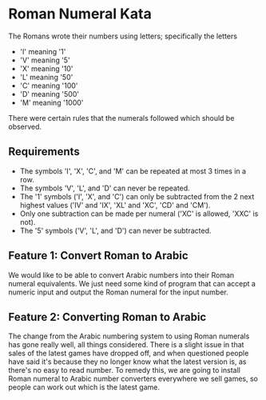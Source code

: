 # Roman Numeral Kata
The Romans wrote their numbers using letters; specifically the letters 
* 'I' meaning '1'
* 'V' meaning '5'
* 'X' meaning '10'
* 'L' meaning '50'
* 'C' meaning '100'
* 'D' meaning '500'
* 'M' meaning '1000'

There were certain rules that the numerals followed which should be observed.

## Requirements
* The symbols 'I', 'X', 'C', and 'M' can be repeated at most 3 times in a row. 
* The symbols 'V', 'L', and 'D' can never be repeated. 
* The '1' symbols ('I', 'X', and 'C') can only be subtracted from the 2 next highest values ('IV' and 'IX', 'XL' and 'XC', 'CD' and 'CM'). 
* Only one subtraction can be made per numeral ('XC' is allowed, 'XXC' is not). 
* The '5' symbols ('V', 'L', and 'D') can never be subtracted.

## Feature 1: Convert Roman to Arabic
We would like to be able to convert Arabic numbers into their Roman numeral equivalents. We just need some kind of program that can accept a numeric input and output the Roman numeral for the input number.

## Feature 2: Converting Roman to Arabic
The change from the Arabic numbering system to using Roman numerals has gone really well, all things considered. There is a slight issue in that sales of the latest games have dropped off, and when questioned people have said it's because they no longer know what the latest version is, as there's no easy to read number. To remedy this, we are going to install Roman numeral to Arabic number converters everywhere we sell games, so people can work out which is the latest game.
